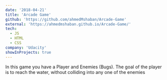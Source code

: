 ```yaml
---
date: '2018-04-21'
title: 'Arcade Game'
github: 'https://github.com/ahmedMshaban/Arcade-Game'
external: 'https://ahmedmshaban.github.io/Arcade-Game/'
tech:
  - JS
  - HTML
  - CSS
company: 'Udacity'
showInProjects: true
---
```

In this game you have a Player and Enemies (Bugs). The goal of the player is to reach the water, without colliding into any one of the enemies
